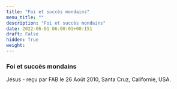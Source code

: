 ```yaml
---
title: "Foi et succès mondains"
menu_title: ""
description: "Foi et succès mondains"
date: 2022-06-01 06:00:01+00:151
draft: False
hidden: True
weight:
---
```

### Foi et succès mondains

Jésus - reçu par FAB le 26 Août 2010, Santa Cruz, Californie, USA.



